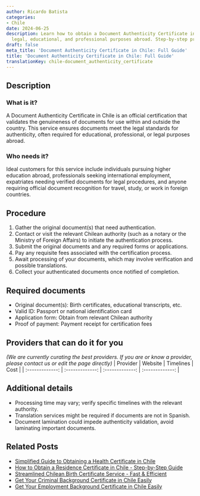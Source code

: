 ```yaml
---
author: Ricardo Batista
categories:
- Chile
date: 2024-06-25
description: Learn how to obtain a Document Authenticity Certificate in Chile for
  legal, educational, and professional purposes abroad. Step-by-step procedures explained.
draft: false
meta_title: 'Document Authenticity Certificate in Chile: Full Guide'
title: 'Document Authenticity Certificate in Chile: Full Guide'
translationKey: chile-document_authenticity_certificate
---
```



## Description
### What is it?
A Document Authenticity Certificate in Chile is an official certification that validates the genuineness of documents for use within and outside the country. This service ensures documents meet the legal standards for authenticity, often required for educational, professional, or legal purposes abroad.

### Who needs it?
Ideal customers for this service include individuals pursuing higher education abroad, professionals seeking international employment, expatriates needing verified documents for legal procedures, and anyone requiring official document recognition for travel, study, or work in foreign countries.

## Procedure

1. Gather the original document(s) that need authentication.
2. Contact or visit the relevant Chilean authority (such as a notary or the Ministry of Foreign Affairs) to initiate the authentication process.
3. Submit the original documents and any required forms or applications.
4. Pay any requisite fees associated with the certification process.
5. Await processing of your documents, which may involve verification and possible translations.
6. Collect your authenticated documents once notified of completion.


## Required documents

- Original document(s): Birth certificates, educational transcripts, etc.
- Valid ID: Passport or national identification card
- Application form: Obtain from relevant Chilean authority
- Proof of payment: Payment receipt for certification fees


## Providers that can do it for you
_(We are currently curating the best providers. If you are or know a provider, please contact us or edit the page directly)_
| Provider        |     Website     |     Timelines    |       Cost      |
| :-------------: | :-------------: |  :-------------: | :-------------: |

## Additional details

- Processing time may vary; verify specific timelines with the relevant authority.
- Translation services might be required if documents are not in Spanish.
- Document lamination could impede authenticity validation, avoid laminating important documents.




## Related Posts

- [Simplified Guide to Obtaining a Health Certificate in Chile](https://tramitit.com/guides/chile/health_certificate/)
- [How to Obtain a Residence Certificate in Chile - Step-by-Step Guide](https://tramitit.com/guides/chile/residence_certificate/)
- [Streamlined Chilean Birth Certificate Service - Fast & Efficient](https://tramitit.com/guides/chile/birth_certificate/)
- [Get Your Criminal Background Certificate in Chile Easily](https://tramitit.com/guides/chile/criminal_background_certificate/)
- [Get Your Employment Background Certificate in Chile Easily](https://tramitit.com/guides/chile/employment_background_certificate/)
